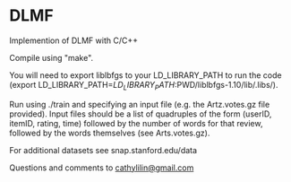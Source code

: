 # DLMF
Implemention of DLMF with C/C++


Compile using "make".

You will need to export liblbfgs to your LD_LIBRARY_PATH to run the code (export LD_LIBRARY_PATH=$LD_LIBRARY_PATH:$PWD/liblbfgs-1.10/lib/.libs/).

Run using ./train and specifying an input file (e.g. the Artz.votes.gz file provided). Input files should be a list of quadruples of the form (userID, itemID, rating, time) followed by the number of words for that review, followed by the words themselves (see Arts.votes.gz).

For additional datasets see snap.stanford.edu/data

Questions and comments to cathylilin@gmail.com
